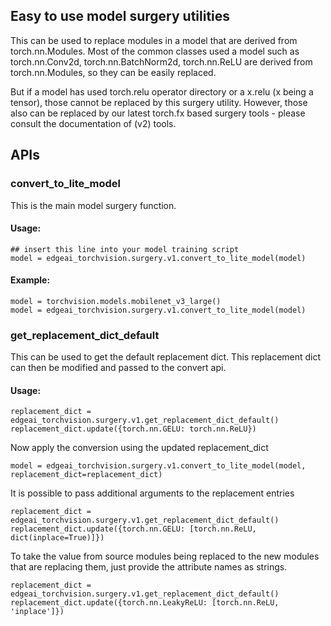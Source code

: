 ## Easy to use model surgery utilities

This can be used to replace modules in a model that are derived from torch.nn.Modules. Most of the common classes used a model such as torch.nn.Conv2d, torch.nn.BatchNorm2d, torch.nn.ReLU are derived from torch.nn.Modules, so they can be easily replaced. 

But if a model has used torch.relu operator directory or a x.relu (x being a tensor), those cannot be replaced by this surgery utility. However, those also can be replaced by our latest torch.fx based surgery tools - please consult the documentation of (v2) tools.

## APIs

### convert_to_lite_model
This is the main model surgery function.

#### Usage: 
```
## insert this line into your model training script
model = edgeai_torchvision.surgery.v1.convert_to_lite_model(model)
```

#### Example:
```
model = torchvision.models.mobilenet_v3_large()
model = edgeai_torchvision.surgery.v1.convert_to_lite_model(model)
```

### get_replacement_dict_default
This can be used to get the default replacement dict. This replacement dict can then be modified and passed to the convert api. 

#### Usage:
```
replacement_dict = edgeai_torchvision.surgery.v1.get_replacement_dict_default()
replacement_dict.update({torch.nn.GELU: torch.nn.ReLU})
```

Now apply the conversion using the updated replacement_dict
```
model = edgeai_torchvision.surgery.v1.convert_to_lite_model(model, replacement_dict=replacement_dict)
```

It is possible to pass additional arguments to the replacement entries
```
replacement_dict = edgeai_torchvision.surgery.v1.get_replacement_dict_default()
replacement_dict.update({torch.nn.GELU: [torch.nn.ReLU, dict(inplace=True)]})
```

To take the value from source modules being replaced to the new modules that are replacing them, just provide the attribute names as strings.
```
replacement_dict = edgeai_torchvision.surgery.v1.get_replacement_dict_default()
replacement_dict.update({torch.nn.LeakyReLU: [torch.nn.ReLU, 'inplace']})
```

